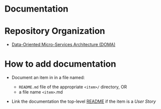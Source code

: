# Documentation


# Repository Organization

  - [Data-Oriented Micro-Services Architecture (DOMA)](doma/README.md)



# How to add documentation

- Document an item *<item>* in in a file named: 
  - `README.md` file of the appropriate `<item>/` directory, OR
  - a file name `<item>`.md  


- Link the documentation the top-level [README](../README.md#user_stories) if the item is a *User Story*
